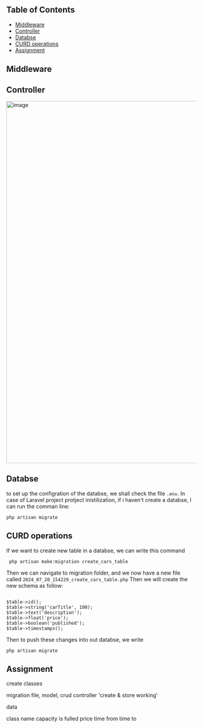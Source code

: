 

## Table of Contents
- [Middleware](#Middleware)
- [Controller](#Controller)
- [Databse](#Databse)
- [CURD operations](#CURD-operations)
- [Assignment](#Assignment)

## Middleware



## Controller
<img width="959" alt="image" src="https://github.com/user-attachments/assets/9f9c5661-f8c4-4909-946c-75a9db3cfca4">

## Databse
to set up the configration of the databse, we shall check the file ``` .env ```. In case of Laravel project protject inistilization, if i haven't create a databse, I can run the comman line:

``` php artisan migrate ```


## CURD operations

If we want to create new table in a databse, we can write this command

``` php artisan make:migration create_cars_table```

Then we can navigate to migration folder, and we now have a new file called  ``` 2024_07_20_154229_create_cars_table.php ```
Then we will create the new schema as follow:

```

$table->id();
$table->string('carTitle', 100);
$table->text('description');
$table->float('price');
$table->boolean('published');
$table->timestamps();

```

Then to push these changes into out databse, we write

``` php artisan migrate ```
## Assignment

create classes

migration file, model, crud controller 'create & store working'

data

class name
capacity
is fulled
price
time from
time to
